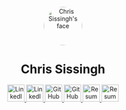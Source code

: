 <p align="center"><img width="90" height="90" src="https://chris.sissingh.me/profile-pic.jpeg#profile" alt="Chris Sissingh's face" style="border-radius:50%"></a>
<h1 align="center">Chris Sissingh</h1>
<p align="center">
  <a href="https://linkedin.com/in/cjsissingh#gh-dark-mode-only" target="_blank" rel="noopener noreferrer">
    <img width="40" height="40" src="https://chris.sissingh.me/linkedin-white.svg" alt="LinkedIn" />
  </a>
  <a href="https://linkedin.com/in/cjsissingh#gh-light-mode-only" target="_blank" rel="noopener noreferrer">
    <img width="40" height="40" src="https://chris.sissingh.me/linkedin-white.svg" alt="LinkedIn" />
  </a>
  <a href="https://github.com/cjsissingh#gh-light-mode-only" target="_blank" rel="noopener noreferrer">
    <img width="40" height="40" src="https://chris.sissingh.me/github-white.svg" alt="GitHub" />
  </a>
  <a href="https://github.com/cjsissingh#gh-dark-mode-only" target="_blank" rel="noopener noreferrer">
    <img width="40" height="40" src="https://chris.sissingh.me/github-white.svg" alt="GitHub" />
  </a>
  <a href="https://chris.sissingh.me/resume#gh-light-mode-only">
    <img width="40" height="40" src="https://chris.sissingh.me/cv-white.svg" alt="Resume" />
  </a>
  <a href="https://chris.sissingh.me/resume#gh-dark-mode-only">
    <img width="40" height="40" src="https://chris.sissingh.me/cv-white.svg" alt="Resume" />
  </a>
</p>
